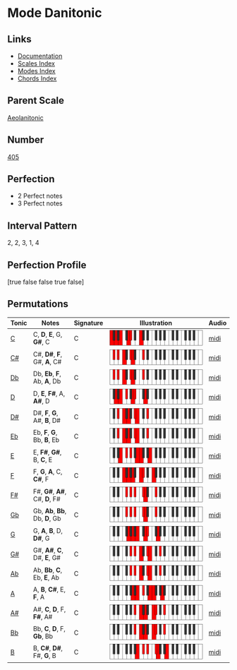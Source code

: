 # Mode Danitonic

## Links

- [Documentation](index.md)
- [Scales Index](Scales.md)
- [Modes Index](Modes.md)
- [Chords Index](Chords.md)

## Parent Scale

[Aeolanitonic](ScaleAeolanitonic.md)

## Number

[405](https://ianring.com/musictheory/scales/405)

## Perfection

- 2 Perfect notes
- 3 Perfect notes

## Interval Pattern

2, 2, 3, 1, 4

## Perfection Profile

[true false false true false]

## Permutations

| Tonic | Notes | Signature | Illustration | Audio |
|-------|-------|-----------|--------------|-------|
| [C](ModeCNaturalDanitonic.md) | C, **D**, **E**, G, **G#**, C | C | ![CNaturalDanitonic](ModeCNaturalDanitonic.png) | [midi](https://github.com/edipermadi/music/blob/main/docs/ModeCNaturalDanitonic.mid?raw=true) |
| [C#](ModeCSharpDanitonic.md) | C#, **D#**, **F**, G#, **A**, C# | C | ![CSharpDanitonic](ModeCSharpDanitonic.png) | [midi](https://github.com/edipermadi/music/blob/main/docs/ModeCSharpDanitonic.mid?raw=true) |
| [Db](ModeDFlatDanitonic.md) | Db, **Eb**, **F**, Ab, **A**, Db | C | ![DFlatDanitonic](ModeDFlatDanitonic.png) | [midi](https://github.com/edipermadi/music/blob/main/docs/ModeDFlatDanitonic.mid?raw=true) |
| [D](ModeDNaturalDanitonic.md) | D, **E**, **F#**, A, **A#**, D | C | ![DNaturalDanitonic](ModeDNaturalDanitonic.png) | [midi](https://github.com/edipermadi/music/blob/main/docs/ModeDNaturalDanitonic.mid?raw=true) |
| [D#](ModeDSharpDanitonic.md) | D#, **F**, **G**, A#, **B**, D# | C | ![DSharpDanitonic](ModeDSharpDanitonic.png) | [midi](https://github.com/edipermadi/music/blob/main/docs/ModeDSharpDanitonic.mid?raw=true) |
| [Eb](ModeEFlatDanitonic.md) | Eb, **F**, **G**, Bb, **B**, Eb | C | ![EFlatDanitonic](ModeEFlatDanitonic.png) | [midi](https://github.com/edipermadi/music/blob/main/docs/ModeEFlatDanitonic.mid?raw=true) |
| [E](ModeENaturalDanitonic.md) | E, **F#**, **G#**, B, **C**, E | C | ![ENaturalDanitonic](ModeENaturalDanitonic.png) | [midi](https://github.com/edipermadi/music/blob/main/docs/ModeENaturalDanitonic.mid?raw=true) |
| [F](ModeFNaturalDanitonic.md) | F, **G**, **A**, C, **C#**, F | C | ![FNaturalDanitonic](ModeFNaturalDanitonic.png) | [midi](https://github.com/edipermadi/music/blob/main/docs/ModeFNaturalDanitonic.mid?raw=true) |
| [F#](ModeFSharpDanitonic.md) | F#, **G#**, **A#**, C#, **D**, F# | C | ![FSharpDanitonic](ModeFSharpDanitonic.png) | [midi](https://github.com/edipermadi/music/blob/main/docs/ModeFSharpDanitonic.mid?raw=true) |
| [Gb](ModeGFlatDanitonic.md) | Gb, **Ab**, **Bb**, Db, **D**, Gb | C | ![GFlatDanitonic](ModeGFlatDanitonic.png) | [midi](https://github.com/edipermadi/music/blob/main/docs/ModeGFlatDanitonic.mid?raw=true) |
| [G](ModeGNaturalDanitonic.md) | G, **A**, **B**, D, **D#**, G | C | ![GNaturalDanitonic](ModeGNaturalDanitonic.png) | [midi](https://github.com/edipermadi/music/blob/main/docs/ModeGNaturalDanitonic.mid?raw=true) |
| [G#](ModeGSharpDanitonic.md) | G#, **A#**, **C**, D#, **E**, G# | C | ![GSharpDanitonic](ModeGSharpDanitonic.png) | [midi](https://github.com/edipermadi/music/blob/main/docs/ModeGSharpDanitonic.mid?raw=true) |
| [Ab](ModeAFlatDanitonic.md) | Ab, **Bb**, **C**, Eb, **E**, Ab | C | ![AFlatDanitonic](ModeAFlatDanitonic.png) | [midi](https://github.com/edipermadi/music/blob/main/docs/ModeAFlatDanitonic.mid?raw=true) |
| [A](ModeANaturalDanitonic.md) | A, **B**, **C#**, E, **F**, A | C | ![ANaturalDanitonic](ModeANaturalDanitonic.png) | [midi](https://github.com/edipermadi/music/blob/main/docs/ModeANaturalDanitonic.mid?raw=true) |
| [A#](ModeASharpDanitonic.md) | A#, **C**, **D**, F, **F#**, A# | C | ![ASharpDanitonic](ModeASharpDanitonic.png) | [midi](https://github.com/edipermadi/music/blob/main/docs/ModeASharpDanitonic.mid?raw=true) |
| [Bb](ModeBFlatDanitonic.md) | Bb, **C**, **D**, F, **Gb**, Bb | C | ![BFlatDanitonic](ModeBFlatDanitonic.png) | [midi](https://github.com/edipermadi/music/blob/main/docs/ModeBFlatDanitonic.mid?raw=true) |
| [B](ModeBNaturalDanitonic.md) | B, **C#**, **D#**, F#, **G**, B | C | ![BNaturalDanitonic](ModeBNaturalDanitonic.png) | [midi](https://github.com/edipermadi/music/blob/main/docs/ModeBNaturalDanitonic.mid?raw=true) |
